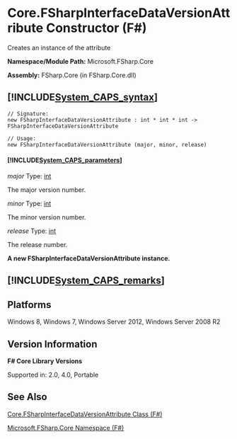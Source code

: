 # Core.FSharpInterfaceDataVersionAttribute Constructor (F#)

Creates an instance of the attribute

**Namespace/Module Path:** Microsoft.FSharp.Core

**Assembly:** FSharp.Core (in FSharp.Core.dll)


## [!INCLUDE[System_CAPS_syntax](//System/Token/System_CAPS_syntax_md.md)]

```
// Signature:
new FSharpInterfaceDataVersionAttribute : int * int * int -> FSharpInterfaceDataVersionAttribute

// Usage:
new FSharpInterfaceDataVersionAttribute (major, minor, release)
```

#### [!INCLUDE[System_CAPS_parameters](//System/Token/System_CAPS_parameters_md.md)]
*major*
Type: [int](http://msdn.microsoft.com/en-us/library/025d5455-3622-4ea5-9573-3ecbd4ee1375)


The major version number.


*minor*
Type: [int](http://msdn.microsoft.com/en-us/library/025d5455-3622-4ea5-9573-3ecbd4ee1375)


The minor version number.


*release*
Type: [int](http://msdn.microsoft.com/en-us/library/025d5455-3622-4ea5-9573-3ecbd4ee1375)


The release number.



**A new FSharpInterfaceDataVersionAttribute instance.**
## [!INCLUDE[System_CAPS_remarks](//System/Token/System_CAPS_remarks_md.md)]

## Platforms
Windows 8, Windows 7, Windows Server 2012, Windows Server 2008 R2


## Version Information
**F# Core Library Versions**

Supported in: 2.0, 4.0, Portable




## See Also
[Core.FSharpInterfaceDataVersionAttribute Class &#40;F&#35;&#41;](Core.FSharpInterfaceDataVersionAttribute+Class+28%F%2329%.md)

[Microsoft.FSharp.Core Namespace &#40;F&#35;&#41;](Microsoft.FSharp.Core+Namespace+28%F%2329%.md)

